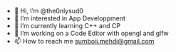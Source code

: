 - 👋 Hi, I’m @the0nlysud0
- 👀 I’m interested in App Developpment
- 🌱 I’m currently learning C++ and CP
- 💞️ I’m working on a Code Editor with opengl and glfw
- 📫 How to reach me sumboii.mehdi@gmail.com
<!---
the0nlysud0/the0nlysud0 is a ✨ special ✨ repository because its `README.md` (this file) appears on your GitHub profile.
You can click the Preview link to take a look at your changes.
--->
